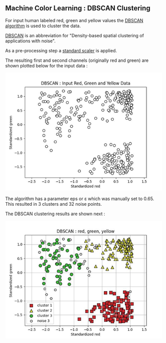 
## Machine Color Learning : DBSCAN Clustering

For input human labeled red, green and yellow values the [DBSCAN algorithm](https://scikit-learn.org/dev/modules/generated/sklearn.cluster.DBSCAN.html) is used to cluster the data.

[DBSCAN](https://en.wikipedia.org/wiki/DBSCAN) is an abbreviation for "Density-based spatial clustering of applications with noise".

As a pre-processing step a [standard scaler](https://scikit-learn.org/dev/modules/generated/sklearn.preprocessing.StandardScaler.html) is applied. 

The resulting first and second channels (originally red and green) are shown plotted below for the input data :

<img src="mlcolor_dbscan_xys.jpg" width=500px>

The algorithm has a parameter eps or ε which was manually set to 0.65. This resulted in 3 clusters and 32 noise points.

The DBSCAN clustering results are shown next :

<img src="mlcolor_dbscan_clustered.jpg" width=500px>

